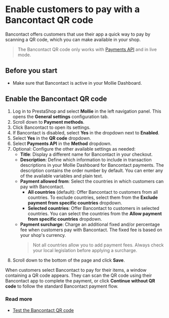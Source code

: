 # Enable customers to pay with a Bancontact QR code

Bancontact offers customers that use their app a quick way to pay by
scanning a QR code, which you can make available in your shop.

> The Bancontact QR code only works with [Payments API](https://docs.mollie.com/reference/v2/payments-api/overview) and in live mode.

## Before you start

  - Make sure that Bancontact is active in your Mollie Dashboard.

## Enable the Bancontact QR code

1. Log in to PrestaShop and select **Mollie** in the left
navigation panel. This opens the **General settings** configuration tab.
2. Scroll down to **Payment methods**.
3. Click Bancontact to open its settings.
4. If Bancontact is disabled, select **Yes** in the dropdown next to **Enabled**.
5. Select **Yes** in the **QR code** dropdown.
6. Select **Payments API** in the **Method** dropdown.
7. Optional: Configure the other available settings as needed:
    - **Title**: Display a different name for Bancontact in your checkout.
    - **Description**: Define which information to include in transaction
    descriptions in your Mollie Dashboard for Bancontact payments. The
    description contains the order number by default. You can enter any
    of the available variables and plain text.
    - **Payment allowed from**: Select the countries in which customers can
    pay with Bancontact.
      - **All countries** (default): Offer Bancontact to customers from all
        countries. To exclude countries, select them from the **Exclude
        payment from specific countries** dropdown.
      - **Selected countries**: Offer Bancontact to customers in selected
        countries. You can select the countries from the **Allow payment
        from specific countries** dropdown.
    - **Payment surcharge**: Charge an additional fixed and/or percentage fee
    when customers pay with Bancontact. The fixed fee is based on your
    shop's currency.
      > Not all countries allow you to add payment fees. Always check your
    local legislation before applying a surcharge.
8. Scroll down to the bottom of the page and click **Save**.

When customers select Bancontact to pay for their items, a window
containing a QR code appears. They can scan the QR code using their
Bancontact app to complete the payment, or click **Continue without QR
code** to follow the standard Bancontact payment flow.

### Read more

  - [Test the Bancontact QR code](test-bancontact-QR-code)
